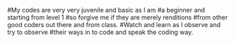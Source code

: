 #My codes are very very juvenile and basic as I am 
#a beginner and starting from level 1
#so forgive me if they are merely renditions
#from other good coders out there and from class.
#Watch and learn as I observe and try to observe 
#their ways in to code and speak the coding way.